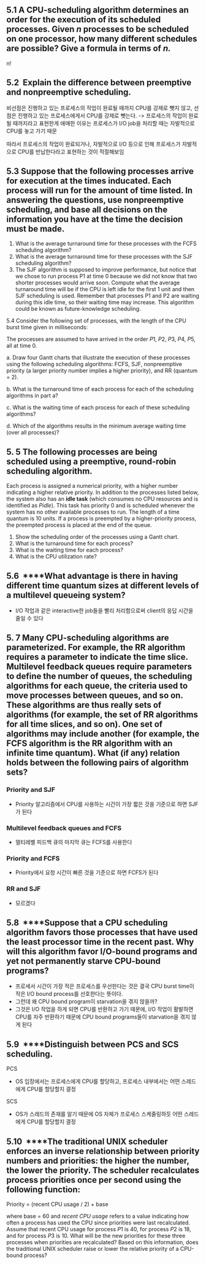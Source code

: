 ## 5.1 A CPU-scheduling algorithm determines an order for the execution of its scheduled processes. Given *n* processes to be scheduled on one processor, how many different schedules are possible? Give a formula in terms of *n.*

n!

## 5.2  Explain the difference between preemptive and nonpreemptive scheduling.

비선점은 진행하고 있는 프로세스의 작업이 완료될 때까지 CPU를 강제로 뺏지 않고,
선점은 진행하고 있는 프로세스에게서 CPU를 강제로 뺏는다.
-> 프로세스의 작업이 완료될 때까지라고 표현한게 애매한 이유는 프로세스가 I/O job을 처리할 때는 자발적으로 CPU를 놓고 가기 때문

따라서 프로세스의 작업이 완료되거나, 자발적으로 I/O 등으로 인해 프로세스가 자발적으로 CPU를 반납한다라고 표현하는 것이 적절해보임

## 5.3 Suppose that the following processes arrive for execution at the times inducated. Each process will run for the amount of time listed. In answering the questions, use nonpreemptive scheduling, and base all decisions on the information you have at the time the decision must be made.

1. What is the average turnaround time for these processes with the FCFS scheduling algorithm?
2. What is the average turnaround time for these processes with the SJF scheduling algorithm?
3. The SJF algorithm is supposed to improve performance, but notice that we chose to run process P1 at time 0 because we did not know that two shorter processes would arrive soon. Compute what the average turnaround time will be if the CPU is left idle for the first 1 unit and then SJF scheduling is used. Remember that processes P1 and P2 are waiting during this idle time, so their waiting time may increase. This algorithm could be known as future-knowledge scheduling.

5.4 Consider the following set of processes, with the length of the CPU burst time given in milliseconds:

The processes are assumed to have arrived in the order *P*1, *P*2, *P*3, *P*4, *P*5, all at time 0.

a. Draw four Gantt charts that illustrate the execution of these processes using the following scheduling algorithms: FCFS, SJF, nonpreemptive priority (a larger priority number implies a higher priority), and RR (quantum = 2).

b. What is the turnaround time of each process for each of the scheduling algorithms in part a?

c. What is the waiting time of each process for each of these scheduling algorithms?

d. Which of the algorithms results in the minimum average waiting time (over all processes)?

## 5. 5 The following processes are being scheduled using a preemptive, round-robin scheduling algorithm.

Each process is assigned a numerical priority, with a higher number indicating a higher relative priority. In addition to the processes listed below, the system also has an **idle task** (which consumes no CPU resources and is identified as *Pidle*). This task has priority 0 and is scheduled whenever the system has no other available processes to run. The length of a time quantum is 10 units. If a process is preempted by a higher-priority process, the preempted process is placed at the end of the queue.

1. Show the scheduling order of the processes using a Gantt chart.
2. What is the turnaround time for each process?
3. What is the waiting time for each process?
4. What is the CPU utilization rate?

## 5.6  ****What advantage is there in having different time quantum sizes at different levels of a multilevel queueing system?

- I/O 작업과 같은 interactive한 job들을 빨리 처리함으로써 client의 응답 시간을 줄일 수 있다

## 5. 7 Many CPU-scheduling algorithms are parameterized. For example, the RR algorithm requires a parameter to indicate the time slice. Multilevel feedback queues require parameters to define the number of queues, the scheduling algorithms for each queue, the criteria used to move processes between queues, and so on. These algorithms are thus really sets of algorithms (for example, the set of RR algorithms for all time slices, and so on). One set of algorithms may include another (for example, the FCFS algorithm is the RR algorithm with an infinite time quantum). What (if any) relation holds between the following pairs of algorithm sets?

### Priority and SJF

- Priority 알고리즘에서 CPU를 사용하는 시간이 가장 짧은 것을 기준으로 하면 SJF가 된다

### Multilevel feedback queues and FCFS

- 멀티레벨 피드백 큐의 마지막 큐는 FCFS를 사용한다

### Priority and FCFS

- Priority에서 요청 시간이 빠른 것을 기준으로 하면 FCFS가 된다

### RR and SJF

- 모르겠다

## 5.8  ****Suppose that a CPU scheduling algorithm favors those processes that have used the least processor time in the recent past. Why will this algorithm favor I/O-bound programs and yet not permanently starve CPU-bound programs?

- 프로세서 시간이 가장 적은 프로세스를 우선한다는 것은 결국 CPU burst time이 작은 I/O bound process를 선호한다는 뜻이다.
- 그런데 왜 CPU bound program이 starvation을 겪지 않을까?
- 그것은 I/O 작업을 하게 되면 CPU를 반환하고 가기 때문에, I/O 작업이 활발하면 CPU를 자주 반환하기 때문에 CPU bound programs들이 starvation을 겪지 않게 된다

## 5.9  ****Distinguish between PCS and SCS scheduling.

PCS

- OS 입장에서는 프로세스에게 CPU를 할당하고, 프로세스 내부에서는 어떤 스레드에게 CPU를 할당할지 결정

SCS

- OS가 스레드의 존재를 알기 때문에 OS 자체가 프로세스 스케줄링하듯 어떤 스레드에게 CPU를 할당할지 결정

## 5.10  ****The traditional UNIX scheduler enforces an inverse relationship between priority numbers and priorities: the higher the number, the lower the priority. The scheduler recalculates process priorities once per second using the following function:

Priority = (recent CPU usage / 2) + base

where base = 60 and *recent CPU usage* refers to a value indicating how often a process has used the CPU since priorities were last recalculated.
 Assume that recent CPU usage for process *P*1 is 40, for process *P*2 is 18, and for process *P*3 is 10. What will be the new priorities for these three processes when priorities are recalculated? Based on this information, does the traditional UNIX scheduler raise or lower the relative priority of a CPU-bound process?


